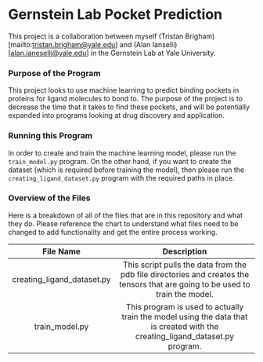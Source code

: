 # Gernstein Lab Pocket Prediction

This project is a collaboration between myself (Tristan Brigham)[mailto:tristan.brigham@yale.edu] and (Alan Ianselli)[alan.ianeselli@yale.edu] in the Gernstein Lab at Yale University.

### Purpose of the Program

This project looks to use machine learning to predict binding pockets in proteins for ligand molecules to bond to. The purpose of the project is to decrease the time that it takes to find these pockets, and will be potentially expanded into programs looking at drug discovery and application. 


### Running this Program

In order to create and train the machine learning model, please run the `train_model.py` program. On the other hand, if you want to create the dataset (which is required before training the model), then please run the `creating_ligand_dataset.py` program with the required paths in place. 

### Overview of the Files

Here is a breakdown of all of the files that are in this repository and what they do. Please reference the chart to understand what files need to be changed to add functionality and get the entire process working. 

| File Name                   | Description                                                        |
|:---------------------------:|:------------------------------------------------------------------:|
| creating_ligand_dataset.py | This script pulls the data from the pdb file directories and creates the tensors that are going to be used to train the model. |
| train_model.py | This program is used to actually train the model using the data that is created with the creating_ligand_dataset.py program. |
